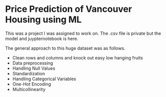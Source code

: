 # Price Prediction of Vancouver Housing using ML

This was a project I was assigned to work on. The .csv file is private but the model and juypternotebook is here.

The general approach to this huge dataset was as follows. 

* Clean rows and columns and knock out easy low hanging fruits
* Data preprocessing 
* Handling Null Values
* Standardization
* Handling Categorical Variables
* One-Hot Encoding
* Multicollinearity

